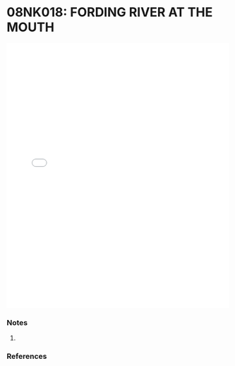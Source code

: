 # 08NK018: FORDING RIVER AT THE MOUTH

<iframe src="/distribution_estimation/_static/stations/08NK018_fdc.html" width="100%" height="600" frameborder="0"></iframe>

### Notes
1. 

### References

